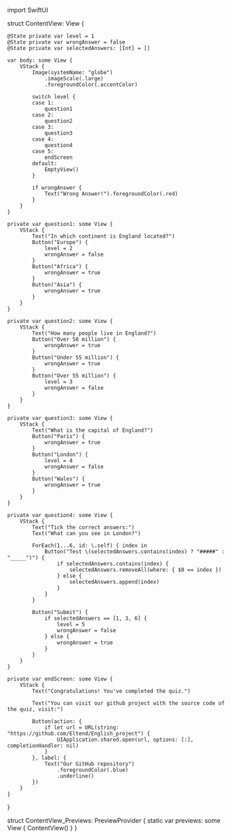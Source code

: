 import SwiftUI

struct ContentView: View {
    
    @State private var level = 1
    @State private var wrongAnswer = false
    @State private var selectedAnswers: [Int] = []
    
    var body: some View {
        VStack {
            Image(systemName: "globe")
                .imageScale(.large)
                .foregroundColor(.accentColor)
            
            switch level {
            case 1:
                question1
            case 2:
                question2
            case 3:
                question3
            case 4:
                question4
            case 5:
                endScreen
            default:
                EmptyView()
            }
            
            if wrongAnswer {
                Text("Wrong Answer!").foregroundColor(.red)
            }
        }
    }
    
    private var question1: some View {
        VStack {
            Text("In which continent is England located?")
            Button("Europe") {
                level = 2
                wrongAnswer = false
            }
            Button("Africa") {
                wrongAnswer = true
            }
            Button("Asia") {
                wrongAnswer = true
            }
        }
    }
    
    private var question2: some View {
        VStack {
            Text("How many people live in England?")
            Button("Over 58 million") {
                wrongAnswer = true
            }
            Button("Under 55 million") {
                wrongAnswer = true
            }
            Button("Over 55 million") {
                level = 3
                wrongAnswer = false
            }
        }
    }
    
    private var question3: some View {
        VStack {
            Text("What is the capital of England?")
            Button("Paris") {
                wrongAnswer = true
            }
            Button("London") {
                level = 4
                wrongAnswer = false
            }
            Button("Wales") {
                wrongAnswer = true
            }
        }
    }
    
    private var question4: some View {
        VStack {
            Text("Tick the correct answers:")
            Text("What can you see in London?")
            
            ForEach(1...6, id: \.self) { index in
                Button("Test \(selectedAnswers.contains(index) ? "#####" : "_____")") {
                    if selectedAnswers.contains(index) {
                        selectedAnswers.removeAll(where: { $0 == index })
                    } else {
                        selectedAnswers.append(index)
                    }
                }
            }
            
            Button("Submit") {
                if selectedAnswers == [1, 3, 6] {
                    level = 5
                    wrongAnswer = false
                } else {
                    wrongAnswer = true
                }
            }
        }
    }
    
    private var endScreen: some View {
        VStack {
            Text("Congratulations! You've completed the quiz.")
            
            Text("You can visit our github project with the source code of the quiz, visit:")
            
            Button(action: {
                if let url = URL(string: "https://github.com/Eltend/English_project") {
                    UIApplication.shared.open(url, options: [:], completionHandler: nil)
                }
            }, label: {
                Text("Our GitHub repository")
                    .foregroundColor(.blue)
                    .underline()
            })
        }
    }
}

struct ContentView_Previews: PreviewProvider {
    static var previews: some View {
        ContentView()
    }
}
